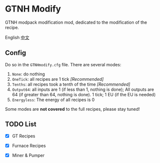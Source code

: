 # GTNH Modify
GTNH modpack modification mod, dedicated to the modification of the recipe.

English
[中文](./README_CN.md)

## Config
Do so in the `GTNHmodify.cfg` file. There are several modes:
1. `None`: do nothing
2. `OneTick`: all recipes are 1 tick _[Recommended]_
3. `Tenths`: all recipes took a tenth of the time _[Recommended]_
4. `Output64`: all inputs are 1 (if less than 1, nothing is done); All outputs are 64 (if greater than 64, nothing is done). 1 tick; 1 EU (if the EU is needed)
5. `Energyless`: The energy of all recipes is 0

Some modes are **not covered** to the full recipes, please stay tuned!

## TODO List

- [x] GT Recipes
- [x] Furnace Recipes
- [x] Miner & Pumper




